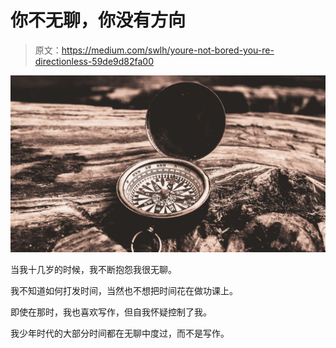 # 你不无聊，你没有方向

> 原文：<https://medium.com/swlh/youre-not-bored-you-re-directionless-59de9d82fa00>

![](img/c9d6ffcd686e15b8e0c4d0f401d308aa.png)

当我十几岁的时候，我不断抱怨我很无聊。

我不知道如何打发时间，当然也不想把时间花在做功课上。

即使在那时，我也喜欢写作，但自我怀疑控制了我。

我少年时代的大部分时间都在无聊中度过，而不是写作。